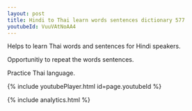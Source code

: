```yaml
---
layout: post
title: Hindi to Thai learn words sentences dictionary 577 
youtubeId: VuuVAtNoAA4
---
```

 
 
Helps to learn Thai words and sentences for Hindi speakers.

Opportunitiy to repeat the words sentences. 

Practice Thai language. 
 
{% include youtubePlayer.html id=page.youtubeId %}
 
 
{% include analytics.html %}